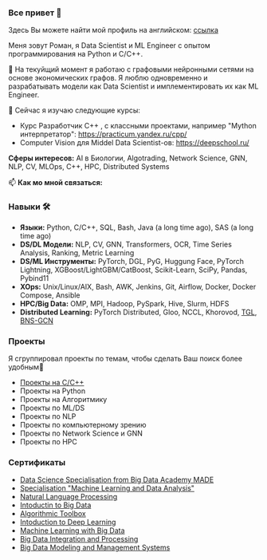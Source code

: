 ### Все привет 👋

Здесь Вы можете найти мой профиль на английском: [ссылка](https://github.com/roman-4erkasov)

Меня зовут Роман, я Data Scientist и ML Engineer с опытом программирования на Python и C/C++.

🔭 На текуйщий момент я работаю с графовыми нейронными сетями на основе экономических графов.
Я люблю одновременно и разрабатывать модели как Data Scientist и имплементировать их как  ML Engineer.

🌱 Сейчас я изучаю следующие курсы:
 - Курс Разработчик C++ , с классными проектами, например "Mython интерпретатор": https://practicum.yandex.ru/cpp/
 - Computer Vision для Middel Data Scientist-ов: https://deepschool.ru/

**Сферы интересов:** AI в Биологии, Algotrading, Network Science, GNN, NLP, CV, MLOps, C++, HPC, Distributed Systems

📫 **Как мо мной связаться:** 

### Навыки 🛠️

 - **Языки:** Python, C/C++, SQL, Bash, Java (a long time ago), SAS (a long time ago)
 - **DS/DL Модели:** NLP, CV, GNN, Transformers, OCR, Time Series Analysis, Ranking, Metric Learning
 - **DS/ML Инструменты:** PyTorch, DGL, PyG, Huggung Face, PyTorch Lightning, XGBoost/LightGBM/CatBoost, Scikit-Learn, SciPy, Pandas, Pybind11
 - **XOps:** Unix/Linux/AIX, Bash, AWK, Jenkins, Git, Airflow, Docker, Docker Compose, Ansible
 - **HPC/Big Data:** OMP, MPI, Hadoop, PySpark, Hive, Slurm, HDFS
 - **Distributed Learning:** PyTorch Distributed, Gloo, NCCL, Khorovod, [TGL](https://github.com/amazon-science/tgl), [BNS-GCN](https://github.com/GATECH-EIC/BNS-GCN)
 
### Проекты
 
Я сгруппировал проекты по темам, чтобы сделать Ваш поиск более удобным🤗
 - [Проекты на C/C++](https://github.com/roman-4erkasov/roman-4erkasov/blob/main/cpp_portfolio.md)
 - Проекты на Python 
 - Проекты на Алгоритмику
 - Проекты по ML/DS
 - Проекты по NLP
 - Проекты по компьютерному зрению
 - Проекты по Network Science и GNN
 - Проекты по HPC
 
 
 ### Сертификаты
  - [Data Science Specialisation from Big Data Academy MADE]( https://data.vk.company/curriculum/certificates/download/5040/f1f7b2b5-eae5-4d82-958f-299ca010db04/)
  - [Specialisation "Machine Learning and Data Analysis"](https://coursera.org/share/a880e1df16018d50836e4f8f3eac8019)
  - [Natural Language Processing](https://coursera.org/share/0175defc109c02ee68d79be44c66698a)
  - [Intoductin to Big Data](https://coursera.org/share/1e61096220924b74183fa98da4056319)
  - [Algorithmic Toolbox](https://coursera.org/share/e053d35cf823fec3703bcb3ee3dc1c85)
  - [Intoduction to Deep Learning](https://coursera.org/share/a0ad9f67b013a8f1f9b5cbc4d3221e31)
  - [Machine Learning with Big Data](https://coursera.org/share/b17d7fec11f2d1375b1ff0f037a80657)
  - [Big Data Integration and Processing](https://coursera.org/share/706710f84088cab3ca599d988e62f1dc)
  - [Big Data Modeling and Management Systems](https://coursera.org/share/1f572ade18231af13776cd3833964a9d)
 

<!--
**roman-4erkasov/roman-4erkasov** is a ✨ _special_ ✨ repository because its `README.md` (this file) appears on your GitHub profile.

Here are some ideas to get you started:

- 🔭 I’m currently working on ...
- 🌱 I’m currently learning ...
- 👯 I’m looking to collaborate on ...
- 🤔 I’m looking for help with ...
- 💬 Ask me about ...
- 📫 How to reach me: ...
- 😄 Pronouns: ...
- ⚡ Fun fact: ...
-->
